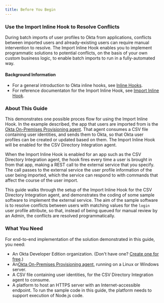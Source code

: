 ```yaml
---
title: Before You Begin
---
```


### Use the Import Inline Hook to Resolve Conflicts

During batch imports of user profiles to Okta from applications, conflicts between imported users and already-existing users can require manual intervention to resolve. The Import Inline Hook enables you to implement programmatic solutions to potential conflicts, on the basis of your own custom business logic, to enable batch imports to run in a fully-automated way.

#### Background Information

- For a general introduction to Okta inline hooks, see [Inline Hooks](/use_cases/inline_hooks/).
- For reference documentaton for the Import Inline Hook, see [Import Inline Hook](/use_cases/inline_hooks/import_hook/import_hook/).


### About This Guide

This demonstrates one possible proces flow for using the Import Inline Hook. In the example described, the app that users are imported from is the [Okta On-Premises Provisioning agent](https://help.okta.com/en/prod/Content/Topics/Directory/directory-integrations-csv.htm). That agent consumes a CSV file containing user identities, and sends them to Okta, so that Okta user profiles can be created or updated based on them. The Import Inline Hook will be enabled for the CSV Directory Integration agent.

When the Import Inline Hook is enabled for an app such as the CSV Directory Integration agent, the hook fires every time a user is brought in from that app, making a REST call to the external service that you specify. The call passes to the external service the user profile information of the user being imported, which the service can respond to with commands that affect the course of the user import.

This guide walks through the setup of the Import Inline Hook for the CSV Directory Integration agent, and demonstrates the coding of some sample software to implement the external service. The aim of the sample software is to resolve conflicts between users with matching values for the `login` user profile attribute, so that, instead of being queued for manual review by an Admin, the conflicts are resolved programmatically.

### What You Need

For end-to-end implementation of the solution demonstrated in this guide, you need:

- An Okta Developer Edition organization. (Don't have one? [Create one for free](https://developer.okta.com/signup).)
- An[Okta On-Premises Provisioning agent](https://help.okta.com/en/prod/Content/Topics/Directory/directory-integrations-csv.htm), running on a Linux or Windows server.
- A CSV file containing user identities, for the CSV Directory Integration agent to consume.
- A platform to host an HTTPS server with an Internet-accessible endpoint. To run the sample code in this guide, the platform needs to support execution of Node.js code. 


<NextSectionLink/>

